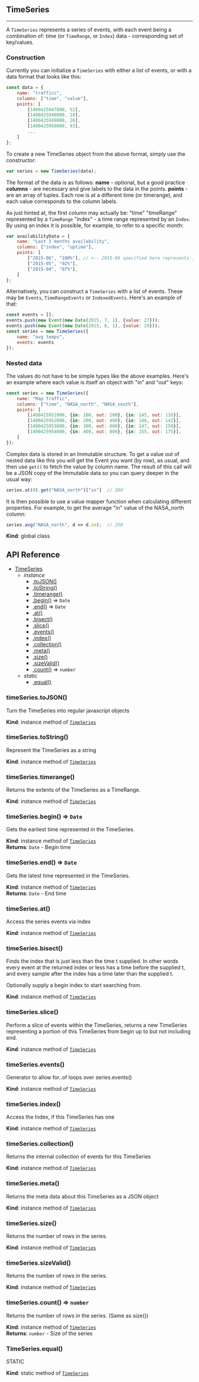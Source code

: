## TimeSeries

---

A `TimeSeries` represents a series of events, with each event being a combination of:
time (or `TimeRange`, or `Index`)
data - corresponding set of key/values.

### Construction

Currently you can initialize a `TimeSeries` with either a list of events, or with a data format that looks like this:

```javascript
const data = {
    name: "trafficc",
    columns: ["time", "value"],
    points: [
        [1400425947000, 52],
        [1400425948000, 18],
        [1400425949000, 26],
        [1400425950000, 93],
        ...
    ]
};
```

To create a new TimeSeries object from the above format, simply use the constructor:

```javascript
var series = new TimeSeries(data);
```

The format of the data is as follows:
**name** - optional, but a good practice
**columns** - are necessary and give labels to the data in the points.
**points** - are an array of tuples. Each row is at a different time (or timerange), and each value corresponds to the column labels.
   
  As just hinted at, the first column may actually be:
"time"
"timeRange" represented by a `TimeRange`
"index" - a time range represented by an `Index`. By using an index it is possible, for example, to refer to a specific month:

```javascript
var availabilityData = {
    name: "Last 3 months availability",
    columns: ["index", "uptime"],
    points: [
        ["2015-06", "100%"], // <-- 2015-06 specified here represents June 2015
        ["2015-05", "92%"],
        ["2015-04", "87%"],
    ]
};
```

Alternatively, you can construct a `TimeSeries` with a list of events. These may be `Events`, `TimeRangeEvents` or `IndexedEvents`. Here's an example of that:

```javascript
const events = [];
events.push(new Event(new Date(2015, 7, 1), {value: 27}));
events.push(new Event(new Date(2015, 8, 1), {value: 29}));
const series = new TimeSeries({
    name: "avg temps",
    events: events
});
```

### Nested data

The values do not have to be simple types like the above examples. Here's an example where each value is itself an object with "in" and "out" keys:

```javascript
const series = new TimeSeries({
    name: "Map Traffic",
    columns: ["time", "NASA_north", "NASA_south"],
    points: [
        [1400425951000, {in: 100, out: 200}, {in: 145, out: 135}],
        [1400425952000, {in: 200, out: 400}, {in: 146, out: 142}],
        [1400425953000, {in: 300, out: 600}, {in: 147, out: 158}],
        [1400425954000, {in: 400, out: 800}, {in: 155, out: 175}],
    ]
});
```

Complex data is stored in an Immutable structure. To get a value out of nested data like this you will get the Event you want (by row), as usual, and then use `get()` to fetch the value by column name. The result of this call will be a JSON copy of the Immutable data so you can query deeper in the usual way:

```javascript
series.at(0).get("NASA_north")["in"]  // 200`
```

It is then possible to use a value mapper function when calculating different properties. For example, to get the average "in" value of the NASA_north column:

```javascript
series.avg("NASA_north", d => d.in);  // 250
```

**Kind**: global class  
## API Reference


* [TimeSeries](#TimeSeries)
    * _instance_
        * [.toJSON()](#TimeSeries+toJSON)
        * [.toString()](#TimeSeries+toString)
        * [.timerange()](#TimeSeries+timerange)
        * [.begin()](#TimeSeries+begin) ⇒ <code>Date</code>
        * [.end()](#TimeSeries+end) ⇒ <code>Date</code>
        * [.at()](#TimeSeries+at)
        * [.bisect()](#TimeSeries+bisect)
        * [.slice()](#TimeSeries+slice)
        * [.events()](#TimeSeries+events)
        * [.index()](#TimeSeries+index)
        * [.collection()](#TimeSeries+collection)
        * [.meta()](#TimeSeries+meta)
        * [.size()](#TimeSeries+size)
        * [.sizeValid()](#TimeSeries+sizeValid)
        * [.count()](#TimeSeries+count) ⇒ <code>number</code>
    * _static_
        * [.equal()](#TimeSeries.equal)

<a name="TimeSeries+toJSON"></a>

### timeSeries.toJSON()
Turn the TimeSeries into regular javascript objects

**Kind**: instance method of <code>[TimeSeries](#TimeSeries)</code>  
<a name="TimeSeries+toString"></a>

### timeSeries.toString()
Represent the TimeSeries as a string

**Kind**: instance method of <code>[TimeSeries](#TimeSeries)</code>  
<a name="TimeSeries+timerange"></a>

### timeSeries.timerange()
Returns the extents of the TimeSeries as a TimeRange.

**Kind**: instance method of <code>[TimeSeries](#TimeSeries)</code>  
<a name="TimeSeries+begin"></a>

### timeSeries.begin() ⇒ <code>Date</code>
Gets the earliest time represented in the TimeSeries.

**Kind**: instance method of <code>[TimeSeries](#TimeSeries)</code>  
**Returns**: <code>Date</code> - Begin time  
<a name="TimeSeries+end"></a>

### timeSeries.end() ⇒ <code>Date</code>
Gets the latest time represented in the TimeSeries.

**Kind**: instance method of <code>[TimeSeries](#TimeSeries)</code>  
**Returns**: <code>Date</code> - End time  
<a name="TimeSeries+at"></a>

### timeSeries.at()
Access the series events via index

**Kind**: instance method of <code>[TimeSeries](#TimeSeries)</code>  
<a name="TimeSeries+bisect"></a>

### timeSeries.bisect()
Finds the index that is just less than the time t supplied.
In other words every event at the returned index or less
has a time before the supplied t, and every sample after the
index has a time later than the supplied t.

Optionally supply a begin index to start searching from.

**Kind**: instance method of <code>[TimeSeries](#TimeSeries)</code>  
<a name="TimeSeries+slice"></a>

### timeSeries.slice()
Perform a slice of events within the TimeSeries, returns a new
TimeSeries representing a portion of this TimeSeries from begin up to
but not including end.

**Kind**: instance method of <code>[TimeSeries](#TimeSeries)</code>  
<a name="TimeSeries+events"></a>

### timeSeries.events()
Generator to allow for..of loops over series.events()

**Kind**: instance method of <code>[TimeSeries](#TimeSeries)</code>  
<a name="TimeSeries+index"></a>

### timeSeries.index()
Access the Index, if this TimeSeries has one

**Kind**: instance method of <code>[TimeSeries](#TimeSeries)</code>  
<a name="TimeSeries+collection"></a>

### timeSeries.collection()
Returns the internal collection of events for this TimeSeries

**Kind**: instance method of <code>[TimeSeries](#TimeSeries)</code>  
<a name="TimeSeries+meta"></a>

### timeSeries.meta()
Returns the meta data about this TimeSeries as a JSON object

**Kind**: instance method of <code>[TimeSeries](#TimeSeries)</code>  
<a name="TimeSeries+size"></a>

### timeSeries.size()
Returns the number of rows in the series.

**Kind**: instance method of <code>[TimeSeries](#TimeSeries)</code>  
<a name="TimeSeries+sizeValid"></a>

### timeSeries.sizeValid()
Returns the number of rows in the series.

**Kind**: instance method of <code>[TimeSeries](#TimeSeries)</code>  
<a name="TimeSeries+count"></a>

### timeSeries.count() ⇒ <code>number</code>
Returns the number of rows in the series. (Same as size())

**Kind**: instance method of <code>[TimeSeries](#TimeSeries)</code>  
**Returns**: <code>number</code> - Size of the series  
<a name="TimeSeries.equal"></a>

### TimeSeries.equal()
STATIC

**Kind**: static method of <code>[TimeSeries](#TimeSeries)</code>  
